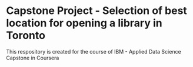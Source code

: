 # Capstone Project - Selection of best location for opening a library in Toronto
This respository is created for the course of IBM - Applied Data Science Capstone in Coursera
